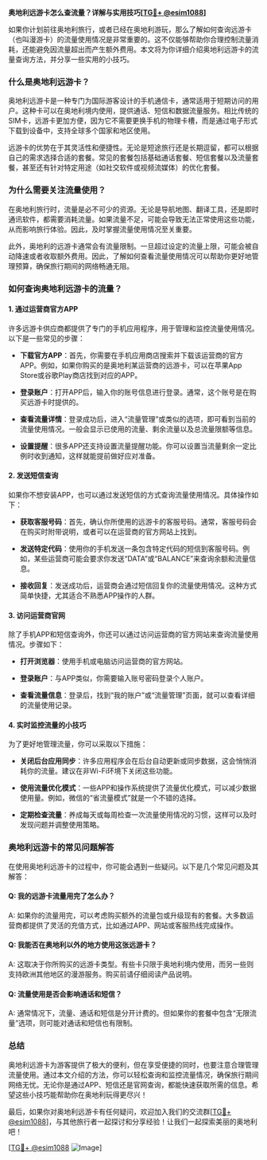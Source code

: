 **奥地利远游卡怎么查流量？详解与实用技巧[[TG💪+ @esim1088](https://t.me/s/esim1088)]**

如果你计划前往奥地利旅行，或者已经在奥地利游玩，那么了解如何查询远游卡（也叫漫游卡）的流量使用情况是非常重要的。这不仅能够帮助你合理控制流量消耗，还能避免因流量超出而产生额外费用。本文将为你详细介绍奥地利远游卡的流量查询方法，并分享一些实用的小技巧。

### **什么是奥地利远游卡？**

奥地利远游卡是一种专门为国际游客设计的手机通信卡，通常适用于短期访问的用户。这种卡可以在奥地利境内使用，提供通话、短信和数据流量服务。相比传统的SIM卡，远游卡更加方便，因为它不需要更换手机的物理卡槽，而是通过电子形式下载到设备中，支持全球多个国家和地区使用。

远游卡的优势在于其灵活性和便捷性。无论是短途旅行还是长期逗留，都可以根据自己的需求选择合适的套餐。常见的套餐包括基础通话套餐、短信套餐以及流量套餐，甚至还有针对特定用途（如社交软件或视频流媒体）的优化套餐。

### **为什么需要关注流量使用？**

在奥地利旅行时，流量是必不可少的资源。无论是导航地图、翻译工具，还是即时通讯软件，都需要消耗流量。如果流量不足，可能会导致无法正常使用这些功能，从而影响旅行体验。因此，及时掌握流量使用情况至关重要。

此外，奥地利的远游卡通常会有流量限制。一旦超过设定的流量上限，可能会被自动降速或者收取额外费用。因此，了解如何查看流量使用情况可以帮助你更好地管理预算，确保旅行期间的网络畅通无阻。

### **如何查询奥地利远游卡的流量？**

#### **1. 通过运营商官方APP**

许多远游卡供应商都提供了专门的手机应用程序，用于管理和监控流量使用情况。以下是一些常见的步骤：

- **下载官方APP**：首先，你需要在手机应用商店搜索并下载该运营商的官方APP。例如，如果你购买的是奥地利某运营商的远游卡，可以在苹果App Store或谷歌Play商店找到对应的APP。
  
- **登录账户**：打开APP后，输入你的账号信息进行登录。通常，这个账号是在购买远游卡时提供的。

- **查看流量详情**：登录成功后，进入“流量管理”或类似的选项，即可看到当前的流量使用情况。一般会显示已使用的流量、剩余流量以及总流量限额等信息。

- **设置提醒**：很多APP还支持设置流量提醒功能。你可以设置当流量剩余一定比例时收到通知，这样就能提前做好应对准备。

#### **2. 发送短信查询**

如果你不想安装APP，也可以通过发送短信的方式查询流量使用情况。具体操作如下：

- **获取客服号码**：首先，确认你所使用的远游卡的客服号码。通常，客服号码会在购买时附带说明，或者可以在运营商的官方网站上找到。

- **发送特定代码**：使用你的手机发送一条包含特定代码的短信到客服号码。例如，某些运营商可能会要求你发送“DATA”或“BALANCE”来查询余额和流量信息。

- **接收回复**：发送成功后，运营商会通过短信回复你的流量使用情况。这种方式简单快捷，尤其适合不熟悉APP操作的人群。

#### **3. 访问运营商官网**

除了手机APP和短信查询外，你还可以通过访问运营商的官方网站来查询流量使用情况。步骤如下：

- **打开浏览器**：使用手机或电脑访问运营商的官方网站。

- **登录账户**：与APP类似，你需要输入账号密码登录个人账户。

- **查看流量信息**：登录后，找到“我的账户”或“流量管理”页面，就可以查看详细的流量使用记录。

#### **4. 实时监控流量的小技巧**

为了更好地管理流量，你可以采取以下措施：

- **关闭后台应用同步**：许多应用程序会在后台自动更新或同步数据，这会悄悄消耗你的流量。建议在非Wi-Fi环境下关闭这些功能。

- **使用流量优化模式**：一些APP和操作系统提供了流量优化模式，可以减少数据使用量。例如，微信的“省流量模式”就是一个不错的选择。

- **定期检查流量**：养成每天或每周检查一次流量使用情况的习惯，这样可以及时发现问题并调整使用策略。

### **奥地利远游卡的常见问题解答**

在使用奥地利远游卡的过程中，你可能会遇到一些疑问。以下是几个常见问题及其解答：

#### **Q: 我的远游卡流量用完了怎么办？**
A: 如果你的流量用完，可以考虑购买额外的流量包或升级现有的套餐。大多数运营商都提供了灵活的充值方式，比如通过APP、网站或客服热线完成操作。

#### **Q: 我能否在奥地利以外的地方使用这张远游卡？**
A: 这取决于你所购买的远游卡类型。有些卡只限于奥地利境内使用，而另一些则支持欧洲其他地区的漫游服务。购买前请仔细阅读产品说明。

#### **Q: 流量使用是否会影响通话和短信？**
A: 通常情况下，流量、通话和短信是分开计费的。但如果你的套餐中包含“无限流量”选项，则可能对通话和短信也有限制。

### **总结**

奥地利远游卡为游客提供了极大的便利，但在享受便捷的同时，也要注意合理管理流量使用。通过本文介绍的方法，你可以轻松查询和监控流量情况，确保旅行期间网络无忧。无论你是通过APP、短信还是官网查询，都能快速获取所需的信息。希望这些小技巧能帮助你在奥地利玩得更尽兴！

最后，如果你对奥地利远游卡有任何疑问，欢迎加入我们的交流群[[TG💪+ @esim1088](https://t.me/s/esim1088)]，与其他旅行者一起探讨和分享经验！让我们一起探索美丽的奥地利吧！

[[TG💪+ @esim1088](https://t.me/s/esim1088) ![Image](https://i.postimg.cc/4NQfJmqS/Snipaste-2025-05-13-00-14-12.png)]